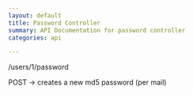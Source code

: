 ```yaml
---
layout: default
title: Password Controller
summary: API Documentation for password controller
categories: api

---
```

/users/1/password

POST -> creates a new md5 password (per mail)